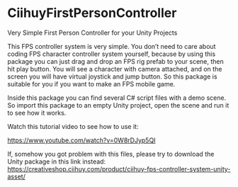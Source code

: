 # CiihuyFirstPersonController
 Very Simple First Person Controller for your Unity Projects

This FPS controller system is very simple. You don’t need to care about coding FPS character controller system yourself, because by using this package you can just drag and drop an FPS rig prefab to your scene, then hit play button. You will see a character with camera attached, and on the screen you will have virtual joystick and jump button. So this package is suitable for you if you want to make an FPS mobile game.

Inside this package you can find several C# script files with a demo scene. So import this package to an empty Unity project, open the scene and run it to see how it works.

Watch this tutorial video to see how to use it:

https://www.youtube.com/watch?v=0W8rDJyp5QI

If, somehow you got problem with this files, please try to download the Unity package in this link instead: https://creativeshop.ciihuy.com/product/ciihuy-fps-controller-system-unity-asset/
